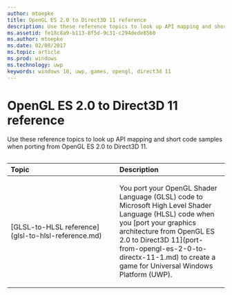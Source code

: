 ```yaml
---
author: mtoepke
title: OpenGL ES 2.0 to Direct3D 11 reference
description: Use these reference topics to look up API mapping and short code samples when porting from OpenGL ES 2.0 to Direct3D 11.
ms.assetid: fe18c8a9-b113-8f5d-9c31-c294dede8560
ms.author: mtoepke
ms.date: 02/08/2017
ms.topic: article
ms.prod: windows
ms.technology: uwp
keywords: windows 10, uwp, games, opengl, direct3d 11
---
```


# OpenGL ES 2.0 to Direct3D 11 reference



Use these reference topics to look up API mapping and short code samples when porting from OpenGL ES 2.0 to Direct3D 11.
## 
<table>
<colgroup>
<col width="50%" />
<col width="50%" />
</colgroup>
<thead>
<tr class="header">
<th align="left">Topic</th>
<th align="left">Description</th>
</tr>
</thead>
<tbody>
<tr class="odd">
<td align="left"><p>[GLSL-to-HLSL reference](glsl-to-hlsl-reference.md)</p></td>
<td align="left"><p>You port your OpenGL Shader Language (GLSL) code to Microsoft High Level Shader Language (HLSL) code when you [port your graphics architecture from OpenGL ES 2.0 to Direct3D 11](port-from-opengl-es-2-0-to-directx-11-1.md) to create a game for Universal Windows Platform (UWP).</p></td>
</tr>
</tbody>
</table>

 

 

 





